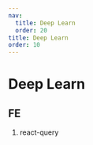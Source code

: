 ```yaml
---
nav:
  title: Deep Learn
  order: 20
title: Deep Learn
order: 10
---
```


# Deep Learn

## FE

1. react-query